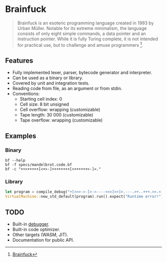 # Brainfuck

> Brainfuck is an esoteric programming language created in 1993 by Urban Müller. Notable for its extreme minimalism, the language consists of only eight simple commands, a data pointer and an instruction pointer. While it is fully Turing complete, it is not intended for practical use, but to challenge and amuse programmers [^1].

## Features

- Fully implemented lexer, parser, bytecode generator and interpreter.
- Can be used as a binary or library.
- Covered by unit and integration tests.
- Reading code from file, as an argument or from stdin.
- Conventions:
  - Starting cell index: 0
  - Cell size: 8 bit unsigned
  - Cell overflow: wrapping (customizable)
  - Tape length: 30 000 (customizable)
  - Tape overflow: wrapping (customizable)

## Examples

### Binary

```
bf --help
bf -f specs/mandelbrot.code.bf
bf -c "++>+++++[<+>-]++++++++[<++++++>-]<."
```

### Library

```Rust
let program = compile_debug("+[>>>->-[>->----<<<]>>]>.---.>+..+++.>>.<.>>---.<<<.+++.------.<-.>>+.").expect("Parse error!");
VirtualMachine::new_std_default(program).run().expect("Runtime error!");
```

## TODO

- Built-in [debugger](https://esolangs.org/wiki/Brainfuck#Extensions).
- Built-in code optimizer.
- Other targets (WASM, JIT).
- Documentation for public API.

[^1]: [Brainfuck](https://en.wikipedia.org/wiki/Brainfuck)

